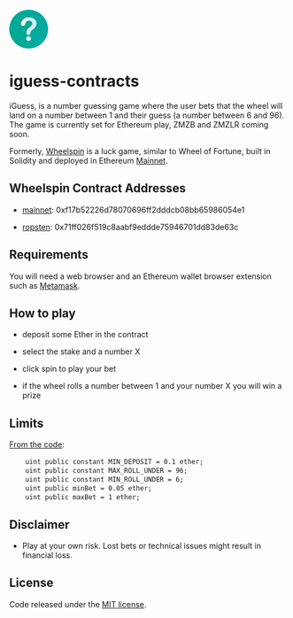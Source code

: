 <a href="https://iguess.zeemz.xyz"><img src="https://raw.githubusercontent.com/pushingbhutons/iguess-contracts/master/logo_512.png" height="70"></a>

# iguess-contracts

iGuess, is a number guessing game where the user bets that the wheel will land on a number between 1 and their guess (a number between 6 and 96). The game is currently set for Ethereum play, ZMZB and ZMZLR coming soon.  

Formerly, [Wheelspin](https://wheelspin.io) is a luck game, similar to Wheel of Fortune, built in Solidity and deployed in Ethereum [Mainnet](https://blockscout.com/eth/mainnet/).

## Wheelspin Contract Addresses

- [mainnet](https://etherscan.io/address/0xf17b52226d78070696ff2dddcb08bb65986054e1): 0xf17b52226d78070696ff2dddcb08bb65986054e1

- [ropsten](https://ropsten.etherscan.io/address/0x71ff026f519c8aabf9eddde75946701dd83de63c): 0x71ff026f519c8aabf9eddde75946701dd83de63c

## Requirements

You will need a web browser and an Ethereum wallet browser extension such as [Metamask](https://metamask.io/).

## How to play

- deposit some Ether in the contract

- select the stake and a number X

- click spin to play your bet

- if the wheel rolls a number between 1 and your number X you will win a prize

## Limits

[From the code](https://github.com/pushingbhutons/iguess-contracts/blob/master/Gamble.sol#L12):

```
    uint public constant MIN_DEPOSIT = 0.1 ether;
    uint public constant MAX_ROLL_UNDER = 96;
    uint public constant MIN_ROLL_UNDER = 6;
    uint public minBet = 0.05 ether;
    uint public maxBet = 1 ether;
```

## Disclaimer

- Play at your own risk. Lost bets or technical issues might result in financial loss.

## License

Code released under the [MIT license](./LICENSE).
